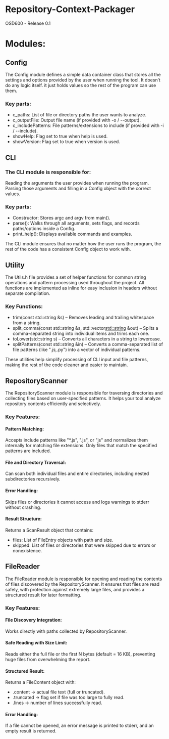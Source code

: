# Repository-Context-Packager
OSD600 - Release 0.1

# Modules:

## Config

The Config module defines a simple data container class that stores all the settings and options provided by the user when running the tool. It doesn’t do any logic itself. it just holds values so the rest of the program can use them.

### Key parts:
- c_paths: List of file or directory paths the user wants to analyze.
- c_outputFile: Output file name (if provided with -o / --output).
- c_includePatterns: File patterns/extensions to include (if provided with -i / --include).
- showHelp: Flag set to true when help is used.
- showVersion: Flag set to true when version is used.

## CLI

### The CLI module is responsible for:
Reading the arguments the user provides when running the program.
Parsing those arguments and filling in a Config object with the correct values.

### Key parts:
- Constructor: Stores argc and argv from main().
- parse(): Walks through all arguments, sets flags, and records paths/options inside a Config.
- print_help(): Displays available commands and examples.

The CLI module ensures that no matter how the user runs the program, the rest of the code has a consistent Config object to work with.

## Utility

The Utils.h file provides a set of helper functions for common string operations and pattern processing used throughout the project. All functions are implemented as inline for easy inclusion in headers without separate compilation.

### Key Functions:
- trim(const std::string &s) – Removes leading and trailing whitespace from a string.
- split_comma(const std::string &s, std::vector<std::string> &out) – Splits a comma-separated string into individual items and trims each one.
- toLower(std::string s) – Converts all characters in a string to lowercase.
- splitPatterns(const std::string &in) – Converts a comma-separated list of file patterns (like "*.js,*.py") into a vector of individual patterns.

These utilities help simplify processing of CLI input and file patterns, making the rest of the code cleaner and easier to maintain.

## RepositoryScanner

The RepositoryScanner module is responsible for traversing directories and collecting files based on user-specified patterns. It helps your tool analyze repository contents efficiently and selectively.

### Key Features:

#### Pattern Matching:
Accepts include patterns like "*.js", ".js", or "js" and normalizes them internally for matching file extensions. Only files that match the specified patterns are included.

#### File and Directory Traversal:
Can scan both individual files and entire directories, including nested subdirectories recursively.

#### Error Handling:
Skips files or directories it cannot access and logs warnings to stderr without crashing.

#### Result Structure:
Returns a ScanResult object that contains:
- files: List of FileEntry objects with path and size.
- skipped: List of files or directories that were skipped due to errors or nonexistence.

## FileReader

The FileReader module is responsible for opening and reading the contents of files discovered by the RepositoryScanner. It ensures that files are read safely, with protection against extremely large files, and provides a structured result for later formatting.

### Key Features:

#### File Discovery Integration:
Works directly with paths collected by RepositoryScanner.

#### Safe Reading with Size Limit:
Reads either the full file or the first N bytes (default = 16 KB), preventing huge files from overwhelming the report.

#### Structured Result:
Returns a FileContent object with:
- .content → actual file text (full or truncated).
- .truncated → flag set if file was too large to fully read.
- .lines → number of lines successfully read.

#### Error Handling:
If a file cannot be opened, an error message is printed to stderr, and an empty result is returned.